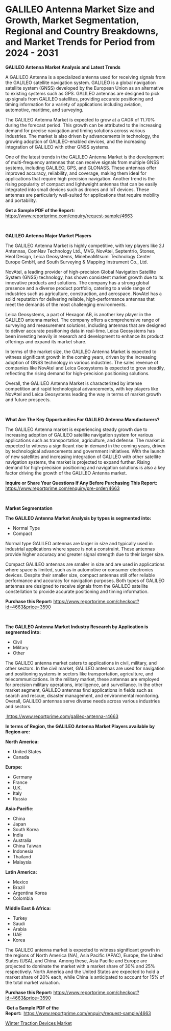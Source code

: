 <p><h1>GALILEO Antenna Market Size and Growth, Market Segmentation, Regional and Country Breakdowns, and Market Trends for Period from 2024 -  2031</h1></p><p><strong>GALILEO Antenna Market Analysis and Latest Trends</strong></p>
<p><p>A GALILEO Antenna is a specialized antenna used for receiving signals from the GALILEO satellite navigation system. GALILEO is a global navigation satellite system (GNSS) developed by the European Union as an alternative to existing systems such as GPS. GALILEO antennas are designed to pick up signals from GALILEO satellites, providing accurate positioning and timing information for a variety of applications including aviation, automotive, maritime, and surveying.</p><p>The GALILEO Antenna Market is expected to grow at a CAGR of 11.70% during the forecast period. This growth can be attributed to the increasing demand for precise navigation and timing solutions across various industries. The market is also driven by advancements in technology, the growing adoption of GALILEO-enabled devices, and the increasing integration of GALILEO with other GNSS systems.</p><p>One of the latest trends in the GALILEO Antenna Market is the development of multi-frequency antennas that can receive signals from multiple GNSS systems, including GALILEO, GPS, and GLONASS. These antennas offer improved accuracy, reliability, and coverage, making them ideal for applications that require high precision navigation. Another trend is the rising popularity of compact and lightweight antennas that can be easily integrated into small devices such as drones and IoT devices. These antennas are particularly well-suited for applications that require mobility and portability.</p></p>
<p><strong>Get a Sample PDF of the Report:&nbsp;</strong> <a href="https://www.reportprime.com/enquiry/request-sample/4663">https://www.reportprime.com/enquiry/request-sample/4663</a></p>
<p>&nbsp;</p>
<p><strong>GALILEO Antenna Major Market Players</strong></p>
<p><p>The GALILEO Antenna Market is highly competitive, with key players like 2J Antennas, ComNav Technology Ltd., MVG, NovAtel, Septentrio, Stonex, Heol Design, Leica Geosystems, MinebeaMitsumi Technology Center Europe GmbH, and South Surveying & Mapping Instrument Co., Ltd.</p><p>NovAtel, a leading provider of high-precision Global Navigation Satellite System (GNSS) technology, has shown consistent market growth due to its innovative products and solutions. The company has a strong global presence and a diverse product portfolio, catering to a wide range of industries such as agriculture, construction, and aerospace. NovAtel has a solid reputation for delivering reliable, high-performance antennas that meet the demands of the most challenging environments.</p><p>Leica Geosystems, a part of Hexagon AB, is another key player in the GALILEO antenna market. The company offers a comprehensive range of surveying and measurement solutions, including antennas that are designed to deliver accurate positioning data in real-time. Leica Geosystems has been investing heavily in research and development to enhance its product offerings and expand its market share.</p><p>In terms of the market size, the GALILEO Antenna Market is expected to witness significant growth in the coming years, driven by the increasing adoption of GNSS technology in various industries. The sales revenue of companies like NovAtel and Leica Geosystems is expected to grow steadily, reflecting the rising demand for high-precision positioning solutions.</p><p>Overall, the GALILEO Antenna Market is characterized by intense competition and rapid technological advancements, with key players like NovAtel and Leica Geosystems leading the way in terms of market growth and future prospects.</p></p>
<p>&nbsp;</p>
<p><strong>What Are The Key Opportunities For GALILEO Antenna Manufacturers?</strong></p>
<p><p>The GALILEO Antenna market is experiencing steady growth due to increasing adoption of GALILEO satellite navigation system for various applications such as transportation, agriculture, and defense. The market is expected to witness a significant rise in demand in the coming years, driven by technological advancements and government initiatives. With the launch of new satellites and increasing integration of GALILEO with other satellite navigation systems, the market is projected to expand further. Rising demand for high-precision positioning and navigation solutions is also a key factor driving the growth of the GALILEO Antenna market.</p></p>
<p><strong>Inquire or Share Your Questions If Any Before Purchasing This Report:</strong> <a href="https://www.reportprime.com/enquiry/pre-order/4663">https://www.reportprime.com/enquiry/pre-order/4663</a></p>
<p>&nbsp;</p>
<p><strong>Market Segmentation</strong></p>
<p><strong>The GALILEO Antenna Market Analysis by types is segmented into:</strong></p>
<p><ul><li>Normal Type</li><li>Compact</li></ul></p>
<p><p>Normal type GALILEO antennas are larger in size and typically used in industrial applications where space is not a constraint. These antennas provide higher accuracy and greater signal strength due to their larger size.</p><p>Compact GALILEO antennas are smaller in size and are used in applications where space is limited, such as in automotive or consumer electronics devices. Despite their smaller size, compact antennas still offer reliable performance and accuracy for navigation purposes. Both types of GALILEO antennas are designed to receive signals from the GALILEO satellite constellation to provide accurate positioning and timing information.</p></p>
<p><strong>Purchase this Report:&nbsp;</strong><a href="https://www.reportprime.com/checkout?id=4663&price=3590">https://www.reportprime.com/checkout?id=4663&price=3590</a></p>
<p>&nbsp;</p>
<p><strong>The GALILEO Antenna Market Industry Research by Application is segmented into:</strong></p>
<p><ul><li>Civil</li><li>Military</li><li>Other</li></ul></p>
<p><p>The GALILEO antenna market caters to applications in civil, military, and other sectors. In the civil market, GALILEO antennas are used for navigation and positioning systems in sectors like transportation, agriculture, and telecommunications. In the military market, these antennas are employed for precision military operations, intelligence, and surveillance. In the other market segment, GALILEO antennas find applications in fields such as search and rescue, disaster management, and environmental monitoring. Overall, GALILEO antennas serve diverse needs across various industries and sectors.</p></p>
<p><a href="https://www.reportprime.com/galileo-antenna-r4663">&nbsp;https://www.reportprime.com/galileo-antenna-r4663</a></p>
<p><strong>In terms of Region, the GALILEO Antenna Market Players available by Region are:</strong></p>
<p>
    <p> <strong> North America: </strong>
        <ul>
            <li>United States</li>
            <li>Canada</li>
        </ul>
        </p> 
    <p> <strong> Europe: </strong>
        <ul>
            <li>Germany</li>
            <li>France</li>
            <li>U.K.</li>
            <li>Italy</li>
            <li>Russia</li>
        </ul>
        </p> 
    <p> <strong> Asia-Pacific: </strong>
        <ul>
            <li>China</li>
            <li>Japan</li>
            <li>South Korea</li>
            <li>India</li>
            <li>Australia</li>
            <li>China Taiwan</li>
            <li>Indonesia</li>
            <li>Thailand</li>
            <li>Malaysia</li>
        </ul>
        </p> 
    <p> <strong> Latin America: </strong>
        <ul>
            <li>Mexico</li>
            <li>Brazil</li>
            <li>Argentina Korea</li>
            <li>Colombia</li>
        </ul>
        </p> 
    <p> <strong> Middle East & Africa: </strong>
        <ul>
            <li>Turkey</li>
            <li>Saudi</li>
            <li>Arabia</li>
            <li>UAE</li>
            <li>Korea</li>
        </ul>
    </p>
    </p>
<p><p>The GALILEO antenna market is expected to witness significant growth in the regions of North America (NA), Asia Pacific (APAC), Europe, the United States (USA), and China. Among these, Asia Pacific and Europe are projected to dominate the market with a market share of 30% and 25% respectively. North America and the United States are expected to hold a market share of 20% each, while China is anticipated to account for 15% of the total market valuation.</p></p>
<p><strong>Purchase this Report: </strong><a href="https://www.reportprime.com/checkout?id=4663&price=3590">https://www.reportprime.com/checkout?id=4663&price=3590</a></p>
<p>&nbsp;<strong>Get a Sample PDF of the Report:&nbsp;&nbsp;</strong><a href="https://www.reportprime.com/enquiry/request-sample/4663">https://www.reportprime.com/enquiry/request-sample/4663</a></p>
<p><strong></strong></p>
<p><p><a href="https://issuu.com/reportprime-2/docs/winter-traction-devices-market-size-2030.pptx">Winter Traction Devices Market</a></p></p>